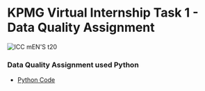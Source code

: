 # KPMG Virtual Internship Task 1 - Data Quality Assignment
![ICC mEN'S t20](https://github.com/yogeshkasar778/KPMG_Virtual_Internship-Task_1/assets/118357991/5931d225-3e1d-48af-af49-d1ea7a1b6ec5)

### Data Quality Assignment used Python
- [Python Code ](https://github.com/yogeshkasar778/KPMG_Virtual_Internship-Task_1/blob/main/KPMG%20TASK-1.ipynb)

